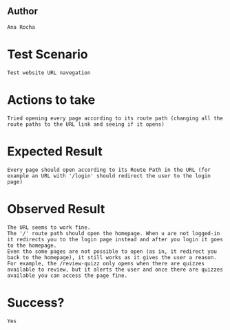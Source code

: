 ## Author

    Ana Rocha

# Test Scenario

    Test website URL navegation

# Actions to take

    Tried opening every page according to its route path (changing all the route paths to the URL link and seeing if it opens)

# Expected Result

    Every page should open according to its Route Path in the URL (for example an URL with '/login' should redirect the user to the login page)

# Observed Result

    The URL seems to work fine.
    The '/' route path should open the homepage. When u are not logged-in it redirects you to the login page instead and after you login it goes to the homepage.
    Even tho some pages are not possible to open (as in, it redirect you back to the homepage), it still works as it gives the user a reason. For example, the /review-quizz only opens when there are quizzes available to review, but it alerts the user and once there are quizzes available you can access the page fine.

# Success?

    Yes
